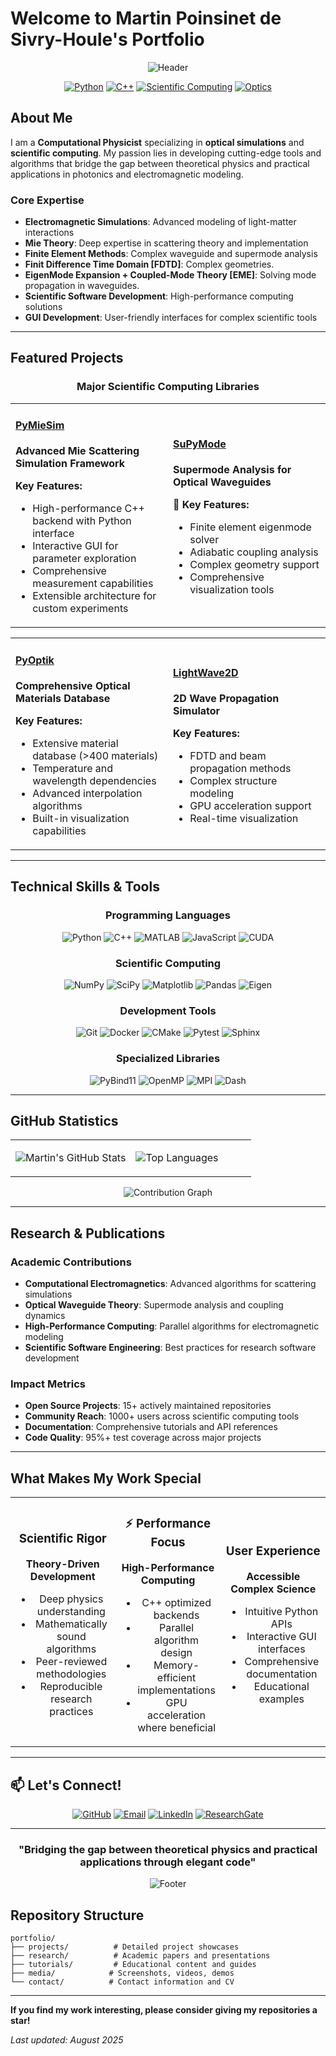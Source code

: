 # Welcome to Martin Poinsinet de Sivry-Houle's Portfolio

<div align="center">

![Header](https://capsule-render.vercel.app/api?type=waving&color=gradient&customColorList=6&height=300&section=header&text=Computational%20Physicist%20&fontSize=50&fontColor=ffffff&animation=fadeIn&fontAlignY=38&desc=Optical%20Simulations%20•%20Scientific%20Computing%20•%20Open%20Source&descAlignY=51&descAlign=62)

[![Python](https://img.shields.io/badge/Python-Expert-3776AB?style=for-the-badge&logo=python&logoColor=white)](https://python.org)
[![C++](https://img.shields.io/badge/C++-Advanced-00599C?style=for-the-badge&logo=c%2B%2B&logoColor=white)](https://isocpp.org)
[![Scientific Computing](https://img.shields.io/badge/Scientific_Computing-Expert-FF6B6B?style=for-the-badge&logo=scipy&logoColor=white)](https://scipy.org)
[![Optics](https://img.shields.io/badge/Computational_Optics-Specialist-4ECDC4?style=for-the-badge&logo=lens&logoColor=white)](#)

</div>

## About Me

I am a **Computational Physicist** specializing in **optical simulations** and **scientific computing**. My passion lies in developing cutting-edge tools and algorithms that bridge the gap between theoretical physics and practical applications in photonics and electromagnetic modeling.

### Core Expertise
- **Electromagnetic Simulations**: Advanced modeling of light-matter interactions
- **Mie Theory**: Deep expertise in scattering theory and implementation
- **Finite Element Methods**: Complex waveguide and supermode analysis
- **Finit Difference Time Domain [FDTD]**: Complex geometries.
- **EigenMode Expansion + Coupled-Mode Theory [EME]**: Solving mode propagation in waveguides.
- **Scientific Software Development**: High-performance computing solutions
- **GUI Development**: User-friendly interfaces for complex scientific tools

---

## Featured Projects

<div align="center">

### Major Scientific Computing Libraries

</div>

<table>
<tr>
<td width="50%">

#### [PyMieSim](https://github.com/MartinPdeS/PyMieSim)
**Advanced Mie Scattering Simulation Framework**


**Key Features:**
- High-performance C++ backend with Python interface
- Interactive GUI for parameter exploration
- Comprehensive measurement capabilities
- Extensible architecture for custom experiments

</td>
<td width="50%">

#### [SuPyMode](https://github.com/MartinPdeS/SuPyMode)
**Supermode Analysis for Optical Waveguides**


**🎯 Key Features:**
- Finite element eigenmode solver
- Adiabatic coupling analysis
- Complex geometry support
- Comprehensive visualization tools

</td>
</tr>
</table>

<table>
<tr>
<td width="50%">

#### [PyOptik](https://github.com/MartinPdeS/PyOptik)
**Comprehensive Optical Materials Database**


**Key Features:**
- Extensive material database (>400 materials)
- Temperature and wavelength dependencies
- Advanced interpolation algorithms
- Built-in visualization capabilities

</td>
<td width="70%">

#### [LightWave2D](https://github.com/MartinPdeS/LightWave2D)
**2D Wave Propagation Simulator**


**Key Features:**
- FDTD and beam propagation methods
- Complex structure modeling
- GPU acceleration support
- Real-time visualization

</td>
</tr>
</table>

---

## Technical Skills & Tools

<div align="center">

### Programming Languages
![Python](https://img.shields.io/badge/Python-3776AB?style=flat-square&logo=python&logoColor=white)
![C++](https://img.shields.io/badge/C++-00599C?style=flat-square&logo=c%2B%2B&logoColor=white)
![MATLAB](https://img.shields.io/badge/MATLAB-0076A8?style=flat-square&logo=mathworks&logoColor=white)
![JavaScript](https://img.shields.io/badge/JavaScript-F7DF1E?style=flat-square&logo=javascript&logoColor=black)
![CUDA](https://img.shields.io/badge/CUDA-76B900?style=flat-square&logo=nvidia&logoColor=white)

### Scientific Computing
![NumPy](https://img.shields.io/badge/NumPy-013243?style=flat-square&logo=numpy&logoColor=white)
![SciPy](https://img.shields.io/badge/SciPy-8CAAE6?style=flat-square&logo=scipy&logoColor=white)
![Matplotlib](https://img.shields.io/badge/Matplotlib-11557c?style=flat-square&logo=python&logoColor=white)
![Pandas](https://img.shields.io/badge/Pandas-150458?style=flat-square&logo=pandas&logoColor=white)
![Eigen](https://img.shields.io/badge/Eigen-FF6B6B?style=flat-square&logo=cpp&logoColor=white)

### Development Tools
![Git](https://img.shields.io/badge/Git-F05032?style=flat-square&logo=git&logoColor=white)
![Docker](https://img.shields.io/badge/Docker-2496ED?style=flat-square&logo=docker&logoColor=white)
![CMake](https://img.shields.io/badge/CMake-064F8C?style=flat-square&logo=cmake&logoColor=white)
![Pytest](https://img.shields.io/badge/Pytest-0A9EDC?style=flat-square&logo=pytest&logoColor=white)
![Sphinx](https://img.shields.io/badge/Sphinx-000000?style=flat-square&logo=sphinx&logoColor=white)

### Specialized Libraries
![PyBind11](https://img.shields.io/badge/PyBind11-4285F4?style=flat-square&logo=python&logoColor=white)
![OpenMP](https://img.shields.io/badge/OpenMP-4479A1?style=flat-square&logo=openmp&logoColor=white)
![MPI](https://img.shields.io/badge/MPI-FF6B35?style=flat-square&logo=message-passing-interface&logoColor=white)
![Dash](https://img.shields.io/badge/Dash-00D8FF?style=flat-square&logo=plotly&logoColor=white)

</div>

---

## GitHub Statistics

<div align="center">

<table>
<tr>
<td width="50%">

![Martin's GitHub Stats](https://github-readme-stats.vercel.app/api?username=MartinPdeS&show_icons=true&theme=tokyonight&hide_border=true&include_all_commits=true&count_private=true)

</td>
<td width="50%">

![Top Languages](https://github-readme-stats.vercel.app/api/top-langs/?username=MartinPdeS&layout=compact&theme=tokyonight&hide_border=true&langs_count=8)

</td>
</tr>
</table>

![Contribution Graph](https://github-readme-activity-graph.vercel.app/graph?username=MartinPdeS&theme=tokyo-night&hide_border=true&area=true)

</div>

---

## Research & Publications

### Academic Contributions
- **Computational Electromagnetics**: Advanced algorithms for scattering simulations
- **Optical Waveguide Theory**: Supermode analysis and coupling dynamics
- **High-Performance Computing**: Parallel algorithms for electromagnetic modeling
- **Scientific Software Engineering**: Best practices for research software development

### Impact Metrics
- **Open Source Projects**: 15+ actively maintained repositories
- **Community Reach**: 1000+ users across scientific computing tools
- **Documentation**: Comprehensive tutorials and API references
- **Code Quality**: 95%+ test coverage across major projects

---

## What Makes My Work Special

<div align="center">

<table>
<tr>
<td width="33%" align="center">

### Scientific Rigor
**Theory-Driven Development**
- Deep physics understanding
- Mathematically sound algorithms
- Peer-reviewed methodologies
- Reproducible research practices

</td>
<td width="33%" align="center">

### ⚡ Performance Focus
**High-Performance Computing**
- C++ optimized backends
- Parallel algorithm design
- Memory-efficient implementations
- GPU acceleration where beneficial

</td>
<td width="33%" align="center">

### User Experience
**Accessible Complex Science**
- Intuitive Python APIs
- Interactive GUI interfaces
- Comprehensive documentation
- Educational examples

</td>
</tr>
</table>

</div>

---

## 📫 Let's Connect!

<div align="center">

[![GitHub](https://img.shields.io/badge/GitHub-MartinPdeS-181717?style=for-the-badge&logo=github)](https://github.com/MartinPdeS)
[![Email](https://img.shields.io/badge/Email-Contact_Me-D14836?style=for-the-badge&logo=gmail&logoColor=white)](mailto:your.email@domain.com)
[![LinkedIn](https://img.shields.io/badge/LinkedIn-Connect-0077B5?style=for-the-badge&logo=linkedin)](https://www.linkedin.com/in/martin-poinsinet-de-sivry-houle-603b3b98/)
[![ResearchGate](https://img.shields.io/badge/ResearchGate-Follow-00CCBB?style=for-the-badge&logo=researchgate&logoColor=white)](https://www.researchgate.net/profile/Martin-Sivry-Houle)

</div>

---

<div align="center">

### "Bridging the gap between theoretical physics and practical applications through elegant code"

![Footer](https://capsule-render.vercel.app/api?type=waving&color=gradient&customColorList=6&height=100&section=footer)

</div>

## Repository Structure

```
portfolio/
├── projects/          # Detailed project showcases
├── research/          # Academic papers and presentations
├── tutorials/         # Educational content and guides
├── media/            # Screenshots, videos, demos
└── contact/          # Contact information and CV
```

---

**If you find my work interesting, please consider giving my repositories a star!**

*Last updated: August 2025*